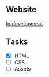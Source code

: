 ## Website
[In development](https://u23rn6m3.github.io/Experiment-10T/)

## Tasks
- [x] HTML
- [ ] CSS
- [ ] Assets
